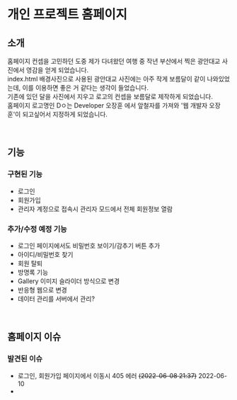 # 개인 프로젝트 홈페이지

## 소개
홈페이지 컨셉을 고민하던 도중 제가 다녀왔던 여행 중 작년 부산에서 찍은 광안대교 사진에서 영감을 얻게 되었습니다.  
index.html 배경사진으로 사용된 광안대교 사진에는 아주 작게 보름달이 같이 나와있었는데, 이를 이용하면 좋은 거 같다는 생각이 들었습니다.  
기존에 있던 달을 사진에서 지우고 로고의 컨셉을 보름달로 제작하게 되었습니다.  
홈페이지 로고명인 Dㅇ는 Developer 오장훈 에서 앞철자를 가져와 '웹 개발자 오장훈'이 되고싶어서 지정하게 되었습니다. 

<br/>

## 기능
### 구현된 기능
  * 로그인
  * 회원가입
  * 관리자 계정으로 접속시 관리자 모드에서 전체 회원정보 열람

### 추가/수정 예정 기능
  * 로그인 페이지에서도 비밀번호 보이기/감추기 버튼 추가
  * 아이디/비밀번호 찾기
  * 회원 탈퇴
  * 방명록 기능
  * Gallery 이미지 슬라이더 방식으로 변경
  * 반응형 웹으로 변경
  * 데이터 관리를 서버에서 관리?

<br/>

## 홈페이지 이슈
### 발견된 이슈
  * 로그인, 회원가입 페이지에서 이동시 405 에러 ~~(2022-06-08 21:37)~~ 2022-06-10 
  * 
